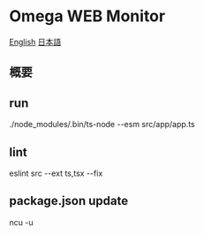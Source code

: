 ﻿# Omega WEB Monitor
[English](https://github.com/Perutago/omega-web-monitor/blob/main/README.md)
[日本語](https://github.com/Perutago/omega-web-monitor/blob/main/README-ja.md)

## 概要

## run
./node_modules/.bin/ts-node --esm src/app/app.ts

## lint
eslint src --ext ts,tsx --fix

## package.json update
ncu -u
